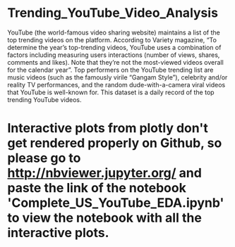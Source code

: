 # Trending_YouTube_Video_Analysis
YouTube (the world-famous video sharing website) maintains a list of the top trending videos on the platform. According to Variety magazine, “To determine the year’s top-trending videos, YouTube uses a combination of factors including measuring users interactions (number of views, shares, comments and likes). Note that they’re not the most-viewed videos overall for the calendar year”. Top performers on the YouTube trending list are music videos (such as the famously virile “Gangam Style”), celebrity and/or reality TV performances, and the random dude-with-a-camera viral videos that YouTube is well-known for. This dataset is a daily record of the top trending YouTube videos.

# Interactive plots from plotly don't get rendered properly on Github, so please go to http://nbviewer.jupyter.org/ and paste the link of the notebook 'Complete_US_YouTube_EDA.ipynb' to view the notebook with all the interactive plots.
